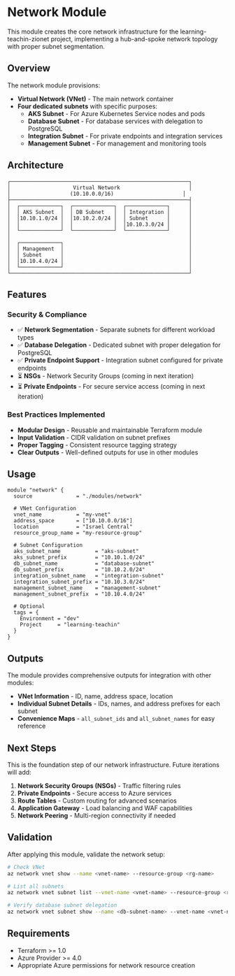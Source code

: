 # Network Module

This module creates the core network infrastructure for the learning-teachin-zionet project, implementing a hub-and-spoke network topology with proper subnet segmentation.

## Overview

The network module provisions:
- **Virtual Network (VNet)** - The main network container
- **Four dedicated subnets** with specific purposes:
  - **AKS Subnet** - For Azure Kubernetes Service nodes and pods
  - **Database Subnet** - For database services with delegation to PostgreSQL
  - **Integration Subnet** - For private endpoints and integration services
  - **Management Subnet** - For management and monitoring tools

## Architecture

```
┌─────────────────────────────────────────────────────────┐
│                    Virtual Network                      │
│                   (10.10.0.0/16)                      │
├─────────────────────────────────────────────────────────┤
│  ┌─────────────┐  ┌─────────────┐  ┌─────────────┐      │
│  │ AKS Subnet  │  │ DB Subnet   │  │ Integration │      │
│  │10.10.1.0/24 │  │10.10.2.0/24 │  │ Subnet      │      │
│  │             │  │             │  │10.10.3.0/24 │      │
│  └─────────────┘  └─────────────┘  └─────────────┘      │
│                                                         │
│  ┌─────────────┐                                        │
│  │ Management  │                                        │
│  │ Subnet      │                                        │
│  │10.10.4.0/24 │                                        │
│  └─────────────┘                                        │
└─────────────────────────────────────────────────────────┘
```

## Features

### Security & Compliance
- ✅ **Network Segmentation** - Separate subnets for different workload types
- ✅ **Database Delegation** - Dedicated subnet with proper delegation for PostgreSQL
- ✅ **Private Endpoint Support** - Integration subnet configured for private endpoints
- ⏳ **NSGs** - Network Security Groups (coming in next iteration)
- ⏳ **Private Endpoints** - For secure service access (coming in next iteration)

### Best Practices Implemented
- **Modular Design** - Reusable and maintainable Terraform module
- **Input Validation** - CIDR validation on subnet prefixes
- **Proper Tagging** - Consistent resource tagging strategy
- **Clear Outputs** - Well-defined outputs for use in other modules

## Usage

```hcl
module "network" {
  source              = "./modules/network"
  
  # VNet Configuration
  vnet_name           = "my-vnet"
  address_space       = ["10.10.0.0/16"]
  location            = "Israel Central"
  resource_group_name = "my-resource-group"

  # Subnet Configuration
  aks_subnet_name           = "aks-subnet"
  aks_subnet_prefix         = "10.10.1.0/24"
  db_subnet_name            = "database-subnet"
  db_subnet_prefix          = "10.10.2.0/24"
  integration_subnet_name   = "integration-subnet"
  integration_subnet_prefix = "10.10.3.0/24"
  management_subnet_name    = "management-subnet"
  management_subnet_prefix  = "10.10.4.0/24"

  # Optional
  tags = {
    Environment = "dev"
    Project     = "learning-teachin"
  }
}
```

## Outputs

The module provides comprehensive outputs for integration with other modules:

- **VNet Information** - ID, name, address space, location
- **Individual Subnet Details** - IDs, names, and address prefixes for each subnet
- **Convenience Maps** - `all_subnet_ids` and `all_subnet_names` for easy reference

## Next Steps

This is the foundation step of our network infrastructure. Future iterations will add:

1. **Network Security Groups (NSGs)** - Traffic filtering rules
2. **Private Endpoints** - Secure access to Azure services
3. **Route Tables** - Custom routing for advanced scenarios
4. **Application Gateway** - Load balancing and WAF capabilities
5. **Network Peering** - Multi-region connectivity if needed

## Validation

After applying this module, validate the network setup:

```bash
# Check VNet
az network vnet show --name <vnet-name> --resource-group <rg-name>

# List all subnets
az network vnet subnet list --vnet-name <vnet-name> --resource-group <rg-name>

# Verify database subnet delegation
az network vnet subnet show --name <db-subnet-name> --vnet-name <vnet-name> --resource-group <rg-name>
```

## Requirements

- Terraform >= 1.0
- Azure Provider >= 4.0
- Appropriate Azure permissions for network resource creation
